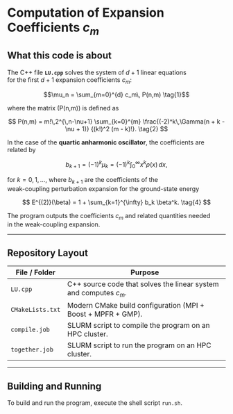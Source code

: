 # Computation of Expansion Coefficients $c_m$

## What this code is about

The C++ file **`LU.cpp`** solves the system of $d+1$ linear equations  
for the first $d+1$ expansion coefficients $c_m$:

```math
\mu_n =
\sum_{m=0}^{d} c_m\, P(n,m)
\tag{1}
``` 

where the matrix \(P(n,m)\) is defined as

$$
P(n,m) = m!\,2^{\,n-\nu+1}
\sum_{k=0}^{m}
\frac{(-2)^k\,\Gamma(n + k - \nu + 1)}
     {(k!)^2 (m - k)!}.
\tag{2}
$$

In the case of the **quartic anharmonic oscillator**, the coefficients are related by

$$
b_{k+1} = (-1)^k \mu_k
       = (-1)^k \int_{0}^{\infty} x^k \rho(x)\,dx,
\tag{3}
$$

for $k = 0, 1, \dots$, where $b_{k+1}$ are the coefficients of the  
weak-coupling perturbation expansion for the ground-state energy

$$
E^{(2)}(\beta) = 1 + \sum_{k=1}^{\infty} b_k \beta^k.
\tag{4}
$$

The program outputs the coefficients $c_m$ and related quantities needed  
in the weak-coupling expansion.

---

## Repository Layout

| File / Folder     | Purpose                                                                 |
|-------------------|-------------------------------------------------------------------------|
| `LU.cpp`          | C++ source code that solves the linear system and computes $c_m$.     |
| `CMakeLists.txt`  | Modern CMake build configuration (MPI + Boost + MPFR + GMP).            |
| `compile.job`     | SLURM script to compile the program on an HPC cluster.                  |
| `together.job`    | SLURM script to run the program on an HPC cluster.                      |

---

## Building and Running
To build and run the program, execute the shell script `run.sh`. 
